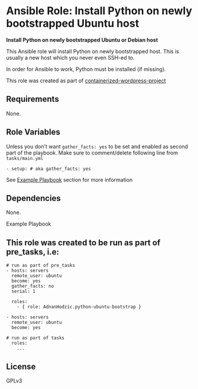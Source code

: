 Ansible Role: Install Python on newly bootstrapped Ubuntu host
=========

**Install Python on newly bootstrapped Ubuntu or Debian host**

This Ansible role will install Python on newly bootstrapped host. This is usually
a new host which you never even SSH-ed to.

In order for Ansible to work, Python must be installed (if missing).

This role was created as part of [containerized-wordpress-project](https://github.com/AdnanHodzic/containerized-wordpress-project)

Requirements
------------

None.

Role Variables
--------------

Unless you don't want `gather_facts: yes` to be set and enabled as second part of the playbook. 
Make sure to comment/delete following line from `tasks/main.yml`

```- setup: # aka gather_facts: yes```

See [Example Playbook](https://github.com/AdnanHodzic/ansible-role-python-ubuntu-bootstrap#example-playbook) section for more information


Dependencies
------------

None.

Example Playbook

This role was created to be run as part of pre_tasks, i.e:
----------------

```
# run as part of pre_tasks
- hosts: servers
  remote_user: ubuntu
  become: yes
  gather_facts: no
  serial: 1

  roles:
    - { role: AdnanHodzic.python-ubuntu-bootstrap }

- hosts: servers
  remote_user: ubuntu
  become: yes

# run as part of tasks
  roles:
    ...
```

License
-------

GPLv3
